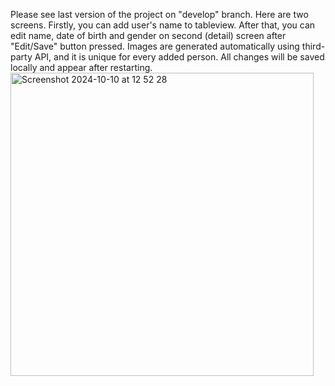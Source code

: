 Please see last version of the project on "develop" branch.
Here are two screens. Firstly, you can add user's name to tableview. After that, you can edit name, date of birth and gender on second (detail) screen after "Edit/Save" button pressed. Images are generated automatically using third-party API, and it is unique for every added person.
All changes will be saved locally and appear after restarting.
<img width="485" alt="Screenshot 2024-10-10 at 12 52 28" src="https://github.com/user-attachments/assets/6da0e803-c204-4455-86ad-58b474636dac">
